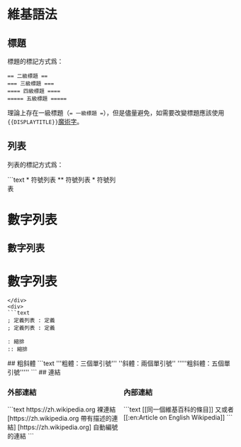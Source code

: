 # 維基語法
## 標題
標題的標記方式爲：
```text
== 二級標題 ==
=== 三級標題 ===
==== 四級標題 ====
===== 五級標題 =====
```
理論上存在一級標題（`= 一級標題 =`），但是儘量避免，如需要改變標題應該使用`{{DISPLAYTITLE}}`[魔術字](#魔術字)。
## 列表
列表的標記方式爲：
<div style="display: grid; grid-gap: 10px; grid-template-columns: 50% 50%;">
<div>
```text
* 符號列表
** 符號列表
* 符號列表

# 數字列表
## 數字列表
# 數字列表
```
</div>
<div>
```text
; 定義列表 : 定義
; 定義列表 : 定義

: 縮排
:: 縮排
```
</div>
</div>
## 粗斜體
```text
'''粗體：三個單引號'''
''斜體：兩個單引號''
'''''粗斜體：五個單引號'''''
```
## 連結
<div style="display: grid; grid-gap: 10px; grid-template-columns: 50% 50%;">
<div>
<h3>外部連結</h3>
```text
https://zh.wikipedia.org 裸連結
[https://zh.wikipedia.org 帶有描述的連結]
[https://zh.wikipedia.org] 自動編號的連結
```
</div>
<div>
<h3>內部連結</h3>
```text
[[同一個維基百科的條目]]
又或者[[:en:Article on English Wikipedia]]
```
</div>
</div>

##
